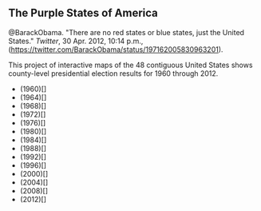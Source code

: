 ## The Purple States of America

@BarackObama. "There are no red states or blue states, just the United States." *Twitter*, 30 Apr. 2012, 10:14 p.m., (https://twitter.com/BarackObama/status/197162005830963201).

This project of interactive maps of the 48 contiguous United States shows county-level presidential election results for 1960 through 2012.

* (1960)[]
* (1964)[]
* (1968)[]
* (1972)[]
* (1976)[]
* (1980)[]
* (1984)[]
* (1988)[]
* (1992)[]
* (1996)[]
* (2000)[]
* (2004)[]
* (2008)[]
* (2012)[]
